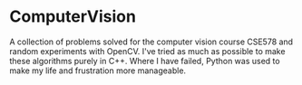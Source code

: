 # ComputerVision
A collection of problems solved for the computer vision course CSE578 and random experiments with OpenCV. I've tried as much as possible
to make these algorithms purely in C++. Where I have failed, Python was used to make my life and frustration more manageable.

